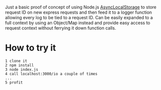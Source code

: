 Just a basic proof of concept of using Node.js [AsyncLocalStorage](https://nodejs.org/dist/latest-v13.x/docs/api/async_hooks.html#async_hooks_class_asynclocalstorage) to store request ID on new express requests and then feed it to a logger function allowing every log to be tied to a request ID. 
Can be easily expanded to a full context by using an Object/Map instead and provide easy access to request context without ferrying it down function calls. 

# How to try it
```
1 clone it
2 npm install
3 node index.js 
4 call localhost:3000/io a couple of times 
...
5 profit
```
